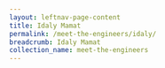 ```yaml
---
layout: leftnav-page-content
title: Idaly Mamat
permalink: /meet-the-engineers/idaly/
breadcrumb: Idaly Mamat
collection_name: meet-the-engineers
---
```

